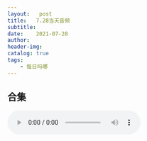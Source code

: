 ```yaml
---
layout:   post
title:   7.28当天音频
subtitle:  
date:    2021-07-28
author:   
header-img: 
catalog: true
tags:
    - 每日吗哪
---
```


## 合集

<p>
    <audio controls="">
    <source src="\music\5合辑\21-07-28-7.28合集.mp3" type="audio/mpeg">7.28日合集
    </audio>
</p>
